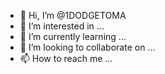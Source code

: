 - 👋 Hi, I’m @1DODGETOMA
- 👀 I’m interested in ...
- 🌱 I’m currently learning ...
- 💞️ I’m looking to collaborate on ...
- 📫 How to reach me ...

<!---
1DODGETOMA/1DODGETOMA is a ✨ special ✨ repository because its `README.md` (this file) appears on your GitHub profile.
You can click the Preview link to take a look at your changes.
--->
